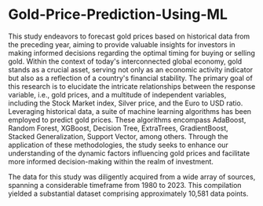 # Gold-Price-Prediction-Using-ML

This study endeavors to forecast gold prices based on historical data from the preceding year, aiming to provide valuable insights for investors in making informed decisions regarding the optimal timing for buying or selling gold. Within the context of today's interconnected global economy, gold stands as a crucial asset, serving not only as an economic activity indicator but also as a reflection of a country's financial stability. The primary goal of this research is to elucidate the intricate relationships between the response variable, i.e., gold prices, and a multitude of independent variables, including the Stock Market index, Silver price, and the Euro to USD ratio. Leveraging historical data, a suite of machine learning algorithms has been employed to predict gold prices. These algorithms encompass AdaBoost, Random Forest, XGBoost, Decision Tree, ExtraTrees, GradientBoost, Stacked Generalization, Support Vector, among others. Through the application of these methodologies, the study seeks to enhance our understanding of the dynamic factors influencing gold prices and facilitate more informed decision-making within the realm of investment.

The data for this study was diligently acquired from a wide array of sources, spanning a considerable timeframe from 1980 to 2023. This compilation yielded a substantial dataset comprising approximately 10,581 data points.

